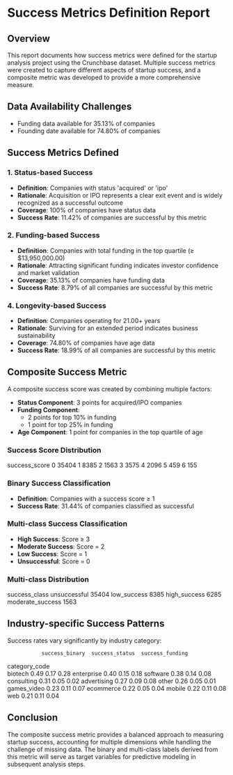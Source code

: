 # Success Metrics Definition Report

## Overview
This report documents how success metrics were defined for the startup analysis project using the Crunchbase dataset. Multiple success metrics were created to capture different aspects of startup success, and a composite metric was developed to provide a more comprehensive measure.

## Data Availability Challenges
- Funding data available for 35.13% of companies
- Founding date available for 74.80% of companies

## Success Metrics Defined

### 1. Status-based Success
- **Definition**: Companies with status 'acquired' or 'ipo'
- **Rationale**: Acquisition or IPO represents a clear exit event and is widely recognized as a successful outcome
- **Coverage**: 100% of companies have status data
- **Success Rate**: 11.42% of companies are successful by this metric

### 2. Funding-based Success
- **Definition**: Companies with total funding in the top quartile (≥ $13,950,000.00)
- **Rationale**: Attracting significant funding indicates investor confidence and market validation
- **Coverage**: 35.13% of companies have funding data
- **Success Rate**: 8.79% of all companies are successful by this metric

### 4. Longevity-based Success
- **Definition**: Companies operating for 21.00+ years
- **Rationale**: Surviving for an extended period indicates business sustainability
- **Coverage**: 74.80% of companies have age data
- **Success Rate**: 18.99% of all companies are successful by this metric

## Composite Success Metric

A composite success score was created by combining multiple factors:

- **Status Component**: 3 points for acquired/IPO companies
- **Funding Component**: 
  - 2 points for top 10% in funding
  - 1 point for top 25% in funding
- **Age Component**: 1 point for companies in the top quartile of age

### Success Score Distribution
success_score
0    35404
1     8385
2     1563
3     3575
4     2096
5      459
6      155

### Binary Success Classification
- **Definition**: Companies with a success score ≥ 1
- **Success Rate**: 31.44% of companies classified as successful

### Multi-class Success Classification
- **High Success**: Score ≥ 3
- **Moderate Success**: Score = 2
- **Low Success**: Score = 1
- **Unsuccessful**: Score = 0

### Multi-class Distribution
success_class
unsuccessful        35404
low_success          8385
high_success         6285
moderate_success     1563

## Industry-specific Success Patterns

Success rates vary significantly by industry category:

               success_binary  success_status  success_funding
category_code                                                 
biotech                  0.49            0.17             0.28
enterprise               0.40            0.15             0.18
software                 0.38            0.14             0.08
consulting               0.31            0.05             0.02
advertising              0.27            0.09             0.08
other                    0.26            0.05             0.01
games_video              0.23            0.11             0.07
ecommerce                0.22            0.05             0.04
mobile                   0.22            0.11             0.08
web                      0.21            0.11             0.04

## Conclusion

The composite success metric provides a balanced approach to measuring startup success, accounting for multiple dimensions while handling the challenge of missing data. The binary and multi-class labels derived from this metric will serve as target variables for predictive modeling in subsequent analysis steps.

